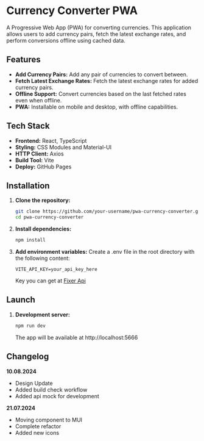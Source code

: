# Currency Converter PWA

A Progressive Web App (PWA) for converting currencies. This application allows users to add currency pairs, fetch the latest exchange rates, and perform conversions offline using cached data.

## Features

- **Add Currency Pairs:** Add any pair of currencies to convert between.
- **Fetch Latest Exchange Rates:** Fetch the latest exchange rates for added currency pairs.
- **Offline Support:** Convert currencies based on the last fetched rates even when offline.
- **PWA:** Installable on mobile and desktop, with offline capabilities.

## Tech Stack

- **Frontend:** React, TypeScript
- **Styling:** CSS Modules and Material-UI
- **HTTP Client:** Axios
- **Build Tool:** Vite
- **Deploy:** GitHub Pages

## Installation

1. **Clone the repository:**
   ```bash
   git clone https://github.com/your-username/pwa-currency-converter.git
   cd pwa-currency-converter
   ```

2. **Install dependencies:**
   ```bash
   npm install
   ```

3. **Add environment variables:**
    Create a .env file in the root directory with the following content:
    ```
    VITE_API_KEY=your_api_key_here
    ```
    Key you can get at [Fixer Api](https://apilayer.com/marketplace/fixer-api)


## Launch

1. **Development server:**
   ```bash
   npm run dev
   ```
   The app will be available at http://localhost:5666


## Changelog

**10.08.2024**
   - Design Update
   - Added build check workflow
   - Added api mock for development

**21.07.2024**
   - Moving component to MUI
   - Complete refactor
   - Added new icons